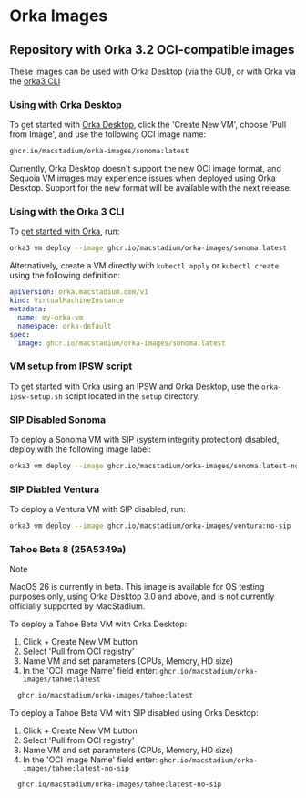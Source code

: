 # Orka Images

## Repository with Orka 3.2 OCI-compatible images

These images can be used with Orka Desktop (via the GUI), or with Orka via the [orka3 CLI](https://orkadocs.macstadium.com/docs/cli-reference)

### Using with Orka Desktop

To get started with [Orka Desktop](https://github.com/macstadium/orka-desktop), click the 'Create New VM', choose 'Pull from Image', and use the following OCI image name:

```sh
ghcr.io/macstadium/orka-images/sonoma:latest
```

Currently, Orka Desktop doesn't support the new OCI image format, and Sequoia VM images may experience issues when deployed using Orka Desktop. Support for the new format will be available with the next release.

### Using with the Orka 3 CLI

To [get started with Orka](https://orkadocs.macstadium.com/docs/orka-cluster-32-introduction), run:

```sh
orka3 vm deploy --image ghcr.io/macstadium/orka-images/sonoma:latest
```

Alternatively, create a VM directly with `kubectl apply` or `kubectl create` using the following definition:

```yaml
apiVersion: orka.macstadium.com/v1
kind: VirtualMachineInstance
metadata:
  name: my-orka-vm
  namespace: orka-default
spec:
  image: ghcr.io/macstadium/orka-images/sonoma:latest
```

### VM setup from IPSW script

To get started with Orka using an IPSW and Orka Desktop, use the `orka-ipsw-setup.sh` script located in the `setup` directory.

### SIP Disabled Sonoma

To deploy a Sonoma VM with SIP (system integrity protection) disabled, deploy with the following image label:

```sh
orka3 vm deploy --image ghcr.io/macstadium/orka-images/sonoma:latest-no-sip
```

### SIP Diabled Ventura

To deploy a Ventura VM with SIP disabled, run:

```sh
orka3 vm deploy --image ghcr.io/macstadium/orka-images/ventura:no-sip
```

### Tahoe Beta 8 (25A5349a)

> [!NOTE]
> MacOS 26 is currently in beta. This image is available for OS testing purposes only, using Orka Desktop 3.0 and above, and is not currently officially supported by MacStadium.

To deploy a Tahoe Beta VM with Orka Desktop:

1. Click + Create New VM button
1. Select 'Pull from OCI registry'
1. Name VM and set parameters (CPUs, Memory, HD size)
1. In the 'OCI Image Name' field enter: `ghcr.io/macstadium/orka-images/tahoe:latest`

```sh  
  ghcr.io/macstadium/orka-images/tahoe:latest
```

To deploy a Tahoe Beta VM with SIP disabled using Orka Desktop:

1. Click + Create New VM button
1. Select 'Pull from OCI registry'
1. Name VM and set parameters (CPUs, Memory, HD size)
1. In the 'OCI Image Name' field enter: `ghcr.io/macstadium/orka-images/tahoe:latest-no-sip`

```sh  
  ghcr.io/macstadium/orka-images/tahoe:latest-no-sip
```
